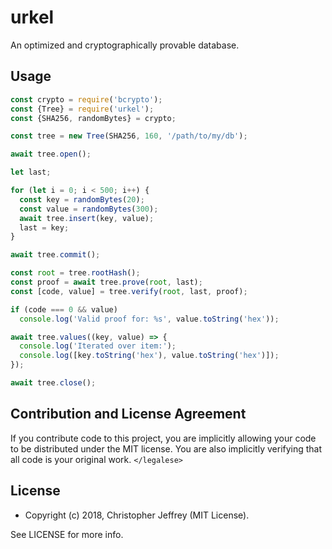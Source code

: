 # urkel

An optimized and cryptographically provable database.

## Usage

``` js
const crypto = require('bcrypto');
const {Tree} = require('urkel');
const {SHA256, randomBytes} = crypto;

const tree = new Tree(SHA256, 160, '/path/to/my/db');

await tree.open();

let last;

for (let i = 0; i < 500; i++) {
  const key = randomBytes(20);
  const value = randomBytes(300);
  await tree.insert(key, value);
  last = key;
}

await tree.commit();

const root = tree.rootHash();
const proof = await tree.prove(root, last);
const [code, value] = tree.verify(root, last, proof);

if (code === 0 && value)
  console.log('Valid proof for: %s', value.toString('hex'));

await tree.values((key, value) => {
  console.log('Iterated over item:');
  console.log([key.toString('hex'), value.toString('hex')]);
});

await tree.close();
```

## Contribution and License Agreement

If you contribute code to this project, you are implicitly allowing your code
to be distributed under the MIT license. You are also implicitly verifying that
all code is your original work. `</legalese>`

## License

- Copyright (c) 2018, Christopher Jeffrey (MIT License).

See LICENSE for more info.
